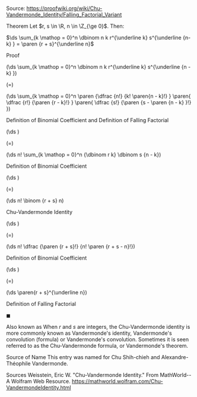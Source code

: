 # 

Source: https://proofwiki.org/wiki/Chu-Vandermonde_Identity/Falling_Factorial_Variant



Theorem
Let $r, s \in \R, n \in \Z_{\ge 0}$.
Then:

$\ds \sum_{k \mathop = 0}^n \dbinom n k r^{\underline k} s^{\underline {n-k} } = \paren {r + s}^{\underline n}$


Proof













\(\ds \sum_{k \mathop = 0}^n \dbinom n k r^{\underline k} s^{\underline {n - k} }\)

\(=\)







\(\ds \sum_{k \mathop = 0}^n \paren {\dfrac {n!} {k! \paren{n - k}!} } \paren{ \dfrac {r!} {\paren {r - k}!} } \paren{ \dfrac {s!} {\paren {s - \paren {n - k} }!} }\)





Definition of Binomial Coefficient and Definition of Falling Factorial














\(\ds \)

\(=\)







\(\ds n! \sum_{k \mathop = 0}^n {\dbinom r k} \dbinom s {n - k}\)





Definition of Binomial Coefficient














\(\ds \)

\(=\)







\(\ds n! \binom {r + s} n\)





Chu-Vandermonde Identity














\(\ds \)

\(=\)







\(\ds n! \dfrac {\paren {r + s}!} {n! \paren {r + s - n}!}\)





Definition of Binomial Coefficient














\(\ds \)

\(=\)







\(\ds \paren{r + s}^{\underline n}\)





Definition of Falling Factorial



$\blacksquare$


Also known as
When $r$ and $s$ are integers, the Chu-Vandermonde identity is more commonly known as Vandermonde's identity, Vandermonde's convolution (formula) or Vandermonde's convolution.
Sometimes it is seen referred to as the Chu-Vandermonde formula, or Vandermonde's theorem.


Source of Name
This entry was named for Chu Shih-chieh and Alexandre-Théophile Vandermonde.


Sources
Weisstein, Eric W. "Chu-Vandermonde Identity." From MathWorld--A Wolfram Web Resource.  https://mathworld.wolfram.com/Chu-VandermondeIdentity.html




